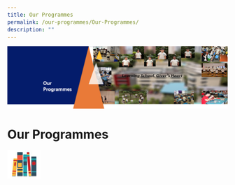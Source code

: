 ```yaml
---
title: Our Programmes
permalink: /our-programmes/Our-Programmes/
description: ""
---
```

![](/images/OurProgrammes1.png)

Our Programmes
==============

<p><a href="[http://google.com/linkhere](http://google.com/linkhere)"><img style="width:15%" src="/images/Eng.jpeg"></a></p>